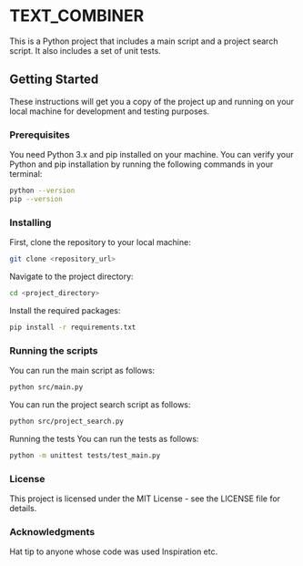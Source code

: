 # TEXT_COMBINER

This is a Python project that includes a main script and a project search script. It also includes a set of unit tests.

## Getting Started

These instructions will get you a copy of the project up and running on your local machine for development and testing purposes.

### Prerequisites

You need Python 3.x and pip installed on your machine. You can verify your Python and pip installation by running the following commands in your terminal:

```bash
python --version
pip --version
```

### Installing

First, clone the repository to your local machine:

```bash
git clone <repository_url>
```

Navigate to the project directory:

```bash
cd <project_directory>
```

Install the required packages:

```bash
pip install -r requirements.txt
```

### Running the scripts

You can run the main script as follows:

```bash
python src/main.py
```

You can run the project search script as follows:

```bash
python src/project_search.py
```

Running the tests
You can run the tests as follows:

```bash
python -m unittest tests/test_main.py
```

### License

This project is licensed under the MIT License - see the LICENSE file for details.

### Acknowledgments

Hat tip to anyone whose code was used Inspiration etc.
